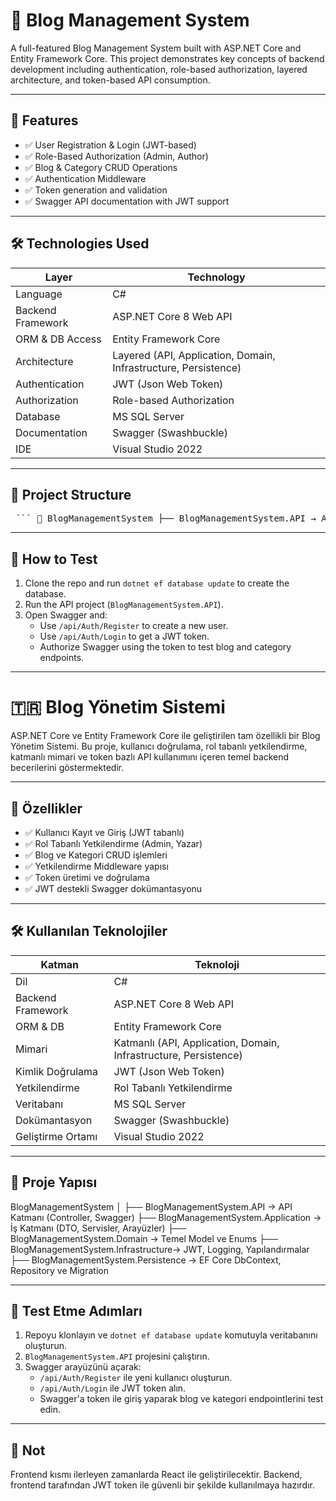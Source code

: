 # 📝 Blog Management System

A full-featured Blog Management System built with ASP.NET Core and Entity Framework Core. This project demonstrates key concepts of backend development including authentication, role-based authorization, layered architecture, and token-based API consumption.

---

## 🚀 Features

- ✅ User Registration & Login (JWT-based)
- ✅ Role-Based Authorization (Admin, Author)
- ✅ Blog & Category CRUD Operations
- ✅ Authentication Middleware
- ✅ Token generation and validation
- ✅ Swagger API documentation with JWT support

---

## 🛠 Technologies Used

| Layer                  | Technology                        |
|------------------------|------------------------------------|
| Language               | C#                                 |
| Backend Framework      | ASP.NET Core 8 Web API             |
| ORM & DB Access        | Entity Framework Core              |
| Architecture           | Layered (API, Application, Domain, Infrastructure, Persistence) |
| Authentication         | JWT (Json Web Token)               |
| Authorization          | Role-based Authorization           |
| Database               | MS SQL Server                      |
| Documentation          | Swagger (Swashbuckle)              |
| IDE                    | Visual Studio 2022                 |

---

## 📂 Project Structure

<pre> ``` 📁 BlogManagementSystem ├── BlogManagementSystem.API → API Layer (Controllers, Swagger setup) ├── BlogManagementSystem.Application → Business Logic (DTOs, Interfaces, Services) ├── BlogManagementSystem.Domain → Domain Models (Entities, Enums) ├── BlogManagementSystem.Infrastructure → JWT, Logging, Configurations └── BlogManagementSystem.Persistence → EF Core DbContext, Repositories, Migrations ``` </pre>

---

## 🧪 How to Test

1. Clone the repo and run `dotnet ef database update` to create the database.
2. Run the API project (`BlogManagementSystem.API`).
3. Open Swagger and:
   - Use `/api/Auth/Register` to create a new user.
   - Use `/api/Auth/Login` to get a JWT token.
   - Authorize Swagger using the token to test blog and category endpoints.

---

# 🇹🇷 Blog Yönetim Sistemi

ASP.NET Core ve Entity Framework Core ile geliştirilen tam özellikli bir Blog Yönetim Sistemi. Bu proje, kullanıcı doğrulama, rol tabanlı yetkilendirme, katmanlı mimari ve token bazlı API kullanımını içeren temel backend becerilerini göstermektedir.

---

## 🚀 Özellikler

- ✅ Kullanıcı Kayıt ve Giriş (JWT tabanlı)
- ✅ Rol Tabanlı Yetkilendirme (Admin, Yazar)
- ✅ Blog ve Kategori CRUD işlemleri
- ✅ Yetkilendirme Middleware yapısı
- ✅ Token üretimi ve doğrulama
- ✅ JWT destekli Swagger dokümantasyonu

---

## 🛠 Kullanılan Teknolojiler

| Katman                | Teknoloji                          |
|------------------------|------------------------------------|
| Dil                   | C#                                 |
| Backend Framework     | ASP.NET Core 8 Web API             |
| ORM & DB              | Entity Framework Core              |
| Mimari                | Katmanlı (API, Application, Domain, Infrastructure, Persistence) |
| Kimlik Doğrulama      | JWT (Json Web Token)               |
| Yetkilendirme         | Rol Tabanlı Yetkilendirme          |
| Veritabanı            | MS SQL Server                      |
| Dokümantasyon         | Swagger (Swashbuckle)              |
| Geliştirme Ortamı     | Visual Studio 2022                 |

---

## 📂 Proje Yapısı

BlogManagementSystem
│
├── BlogManagementSystem.API → API Katmanı (Controller, Swagger)
├── BlogManagementSystem.Application → İş Katmanı (DTO, Servisler, Arayüzler)
├── BlogManagementSystem.Domain → Temel Model ve Enums
├── BlogManagementSystem.Infrastructure→ JWT, Logging, Yapılandırmalar
├── BlogManagementSystem.Persistence → EF Core DbContext, Repository ve Migration


---

## 🧪 Test Etme Adımları

1. Repoyu klonlayın ve `dotnet ef database update` komutuyla veritabanını oluşturun.
2. `BlogManagementSystem.API` projesini çalıştırın.
3. Swagger arayüzünü açarak:
   - `/api/Auth/Register` ile yeni kullanıcı oluşturun.
   - `/api/Auth/Login` ile JWT token alın.
   - Swagger'a token ile giriş yaparak blog ve kategori endpointlerini test edin.

---

## 📌 Not

Frontend kısmı ilerleyen zamanlarda React ile geliştirilecektir. Backend, frontend tarafından JWT token ile güvenli bir şekilde kullanılmaya hazırdır.
